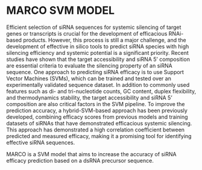 # MARCO SVM MODEL
Efficient selection of siRNA sequences for systemic silencing of target genes or transcripts is crucial for the development of efficacious RNAi-based products. However, this process is still a major challenge, and the development of effective in silico tools to predict siRNA species with high silencing efficiency and systemic potential is a significant priority. Recent studies have shown that the target accessibility and siRNA 5’ composition are essential criteria to evaluate the silencing property of an siRNA sequence.
One approach to predicting siRNA efficacy is to use Support Vector Machines (SVMs), which can be trained and tested over an experimentally validated sequence dataset. In addition to commonly used features such as di- and tri-nucleotide counts, GC content, duplex flexibility, and thermodynamics stability, the target accessibility and siRNA 5’ composition are also critical factors in the SVM pipeline.
To improve the prediction accuracy, a hybrid-SVM-based approach has been previously developed, combining efficacy scores from previous models and training datasets of siRNAs that have demonstrated efficacious systemic silencing. This approach has demonstrated a high correlation coefficient between predicted and measured efficacy, making it a promising tool for identifying effective siRNA sequences.

MARCO is a SVM model that aims to increase the accuracy of siRNA efficacy prediction based on a dsRNA precursor sequence.
